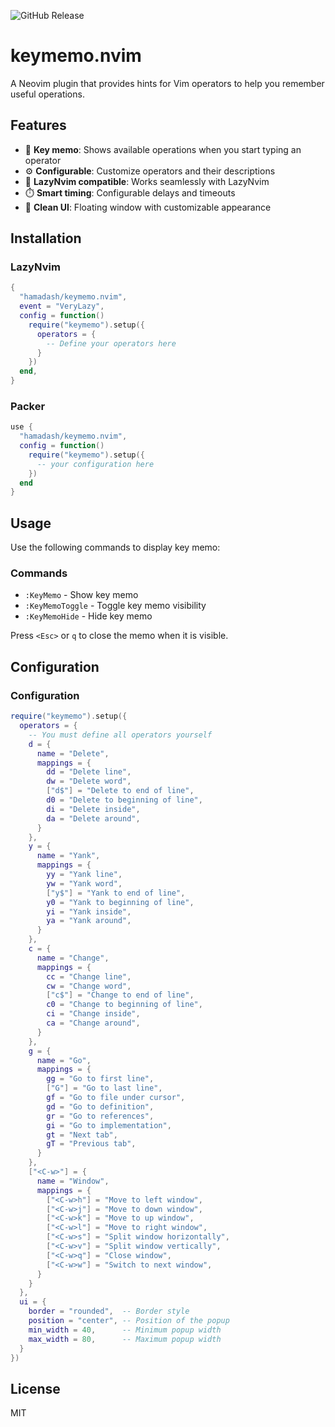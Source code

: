 ![GitHub Release](https://img.shields.io/github/v/release/hamadash/keymemo.nvim)

# keymemo.nvim

A Neovim plugin that provides hints for Vim operators to help you remember useful operations.

## Features

- 🚀 **Key memo**: Shows available operations when you start typing an operator
- ⚙️ **Configurable**: Customize operators and their descriptions
- 🎯 **LazyNvim compatible**: Works seamlessly with LazyNvim
- ⏱️ **Smart timing**: Configurable delays and timeouts
- 🎨 **Clean UI**: Floating window with customizable appearance

## Installation

### LazyNvim

```lua
{
  "hamadash/keymemo.nvim",
  event = "VeryLazy",
  config = function()
    require("keymemo").setup({
      operators = {
        -- Define your operators here
      }
    })
  end,
}
```

### Packer

```lua
use {
  "hamadash/keymemo.nvim",
  config = function()
    require("keymemo").setup({
      -- your configuration here
    })
  end
}
```

## Usage

Use the following commands to display key memo:

### Commands

- `:KeyMemo` - Show key memo
- `:KeyMemoToggle` - Toggle key memo visibility
- `:KeyMemoHide` - Hide key memo

Press `<Esc>` or `q` to close the memo when it is visible.

## Configuration

### Configuration

```lua
require("keymemo").setup({
  operators = {
    -- You must define all operators yourself
    d = {
      name = "Delete",
      mappings = {
        dd = "Delete line",
        dw = "Delete word",
        ["d$"] = "Delete to end of line",
        d0 = "Delete to beginning of line",
        di = "Delete inside",
        da = "Delete around",
      }
    },
    y = {
      name = "Yank",
      mappings = {
        yy = "Yank line",
        yw = "Yank word",
        ["y$"] = "Yank to end of line",
        y0 = "Yank to beginning of line",
        yi = "Yank inside",
        ya = "Yank around",
      }
    },
    c = {
      name = "Change",
      mappings = {
        cc = "Change line",
        cw = "Change word",
        ["c$"] = "Change to end of line",
        c0 = "Change to beginning of line",
        ci = "Change inside",
        ca = "Change around",
      }
    },
    g = {
      name = "Go",
      mappings = {
        gg = "Go to first line",
        ["G"] = "Go to last line",
        gf = "Go to file under cursor",
        gd = "Go to definition",
        gr = "Go to references",
        gi = "Go to implementation",
        gt = "Next tab",
        gT = "Previous tab",
      }
    },
    ["<C-w>"] = {
      name = "Window",
      mappings = {
        ["<C-w>h"] = "Move to left window",
        ["<C-w>j"] = "Move to down window",
        ["<C-w>k"] = "Move to up window",
        ["<C-w>l"] = "Move to right window",
        ["<C-w>s"] = "Split window horizontally",
        ["<C-w>v"] = "Split window vertically",
        ["<C-w>q"] = "Close window",
        ["<C-w>w"] = "Switch to next window",
      }
    }
  },
  ui = {
    border = "rounded",  -- Border style
    position = "center", -- Position of the popup
    min_width = 40,      -- Minimum popup width
    max_width = 80,      -- Maximum popup width
  }
})
```

## License

MIT
